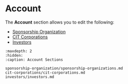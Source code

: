 
# Account 


The **Account** section allows you to edit the following:


- [Sponsorship Organization](sponsorship-organization-section)
- [CIT Corporations](cit-corporations-section)
- [Investors](investors-section)


```{toctree}
:maxdepth: 2
:hidden:
:caption: Account Sections

sponsorship-organization/sponsorship-organizations.md
cit-corporations/cit-corporations.md
investors/investors.md
```



